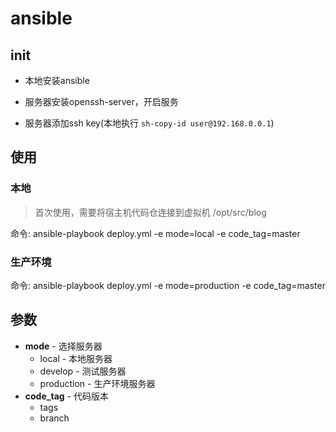 # ansible

## init

- 本地安装ansible

- 服务器安装openssh-server，开启服务

- 服务器添加ssh key(本地执行 `sh-copy-id user@192.168.0.0.1`)



## 使用

### 本地

> 首次使用，需要将宿主机代码仓连接到虚拟机 /opt/src/blog

命令: ansible-playbook deploy.yml -e mode=local -e code_tag=master

### 生产环境

命令: ansible-playbook deploy.yml -e mode=production -e code_tag=master

## 参数


- **mode** - 选择服务器
    - local - 本地服务器
    - develop - 测试服务器
    - production - 生产环境服务器
- **code_tag** - 代码版本
    - tags
    - branch
